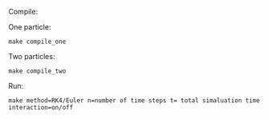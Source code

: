 Compile:

One particle:

```
make compile_one
```

Two particles:

```
make compile_two
```

Run:

```
make method=RK4/Euler n=number of time steps t= total simaluation time interaction=on/off
```



